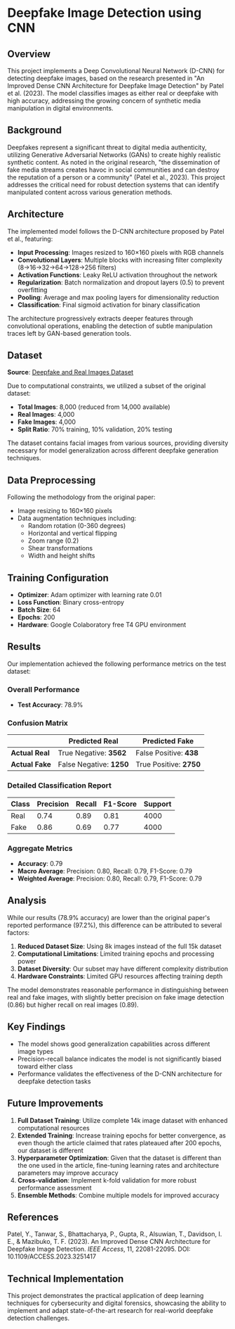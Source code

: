# Deepfake Image Detection using CNN

## Overview

This project implements a Deep Convolutional Neural Network (D-CNN) for detecting deepfake images, based on the research presented in "An Improved Dense CNN Architecture for Deepfake Image Detection" by Patel et al. (2023). The model classifies images as either real or deepfake with high accuracy, addressing the growing concern of synthetic media manipulation in digital environments.

## Background

Deepfakes represent a significant threat to digital media authenticity, utilizing Generative Adversarial Networks (GANs) to create highly realistic synthetic content. As noted in the original research, "the dissemination of fake media streams creates havoc in social communities and can destroy the reputation of a person or a community" (Patel et al., 2023). This project addresses the critical need for robust detection systems that can identify manipulated content across various generation methods.

## Architecture

The implemented model follows the D-CNN architecture proposed by Patel et al., featuring:

- **Input Processing**: Images resized to 160×160 pixels with RGB channels
- **Convolutional Layers**: Multiple blocks with increasing filter complexity (8→16→32→64→128→256 filters)
- **Activation Functions**: Leaky ReLU activation throughout the network
- **Regularization**: Batch normalization and dropout layers (0.5) to prevent overfitting
- **Pooling**: Average and max pooling layers for dimensionality reduction
- **Classification**: Final sigmoid activation for binary classification

The architecture progressively extracts deeper features through convolutional operations, enabling the detection of subtle manipulation traces left by GAN-based generation tools.

## Dataset

**Source**: [Deepfake and Real Images Dataset](https://www.kaggle.com/datasets/manjilkarki/deepfake-and-real-images)

Due to computational constraints, we utilized a subset of the original dataset:
- **Total Images**: 8,000 (reduced from 14,000 available)
- **Real Images**: 4,000
- **Fake Images**: 4,000
- **Split Ratio**: 70% training, 10% validation, 20% testing

The dataset contains facial images from various sources, providing diversity necessary for model generalization across different deepfake generation techniques.

## Data Preprocessing

Following the methodology from the original paper:
- Image resizing to 160×160 pixels
- Data augmentation techniques including:
  - Random rotation (0-360 degrees)
  - Horizontal and vertical flipping
  - Zoom range (0.2)
  - Shear transformations
  - Width and height shifts

## Training Configuration

- **Optimizer**: Adam optimizer with learning rate 0.01
- **Loss Function**: Binary cross-entropy
- **Batch Size**: 64
- **Epochs**: 200
- **Hardware**: Google Colaboratory free T4 GPU environment

## Results

Our implementation achieved the following performance metrics on the test dataset:

### Overall Performance
- **Test Accuracy**: 78.9%

### Confusion Matrix
|                      | Predicted Real | Predicted Fake |
|----------------------|----------------|----------------|
| **Actual Real**      | True Negative: **3562** | False Positive: **438** |
| **Actual Fake**      | False Negative: **1250** | True Positive: **2750** |

### Detailed Classification Report
| Class | Precision | Recall | F1-Score | Support |
|-------|-----------|--------|----------|---------|
| Real  | 0.74      | 0.89   | 0.81     | 4000    |
| Fake  | 0.86      | 0.69   | 0.77     | 4000    |

### Aggregate Metrics
- **Accuracy**: 0.79
- **Macro Average**: Precision: 0.80, Recall: 0.79, F1-Score: 0.79
- **Weighted Average**: Precision: 0.80, Recall: 0.79, F1-Score: 0.79

## Analysis

While our results (78.9% accuracy) are lower than the original paper's reported performance (97.2%), this difference can be attributed to several factors:

1. **Reduced Dataset Size**: Using 8k images instead of the full 15k dataset
2. **Computational Limitations**: Limited training epochs and processing power
3. **Dataset Diversity**: Our subset may have different complexity distribution
4. **Hardware Constraints**: Limited GPU resources affecting training depth

The model demonstrates reasonable performance in distinguishing between real and fake images, with slightly better precision on fake image detection (0.86) but higher recall on real images (0.89).

## Key Findings

- The model shows good generalization capabilities across different image types
- Precision-recall balance indicates the model is not significantly biased toward either class
- Performance validates the effectiveness of the D-CNN architecture for deepfake detection tasks

## Future Improvements

1. **Full Dataset Training**: Utilize complete 14k image dataset with enhanced computational resources
2. **Extended Training**: Increase training epochs for better convergence, as even though the article claimed that rates plateaued after 200 epochs, our dataset is different
3. **Hyperparameter Optimization**: Given that the dataset is different than the one used in the article, fine-tuning learning rates and architecture parameters may improve accuracy
4. **Cross-validation**: Implement k-fold validation for more robust performance assessment
5. **Ensemble Methods**: Combine multiple models for improved accuracy

## References

Patel, Y., Tanwar, S., Bhattacharya, P., Gupta, R., Alsuwian, T., Davidson, I. E., & Mazibuko, T. F. (2023). An Improved Dense CNN Architecture for Deepfake Image Detection. *IEEE Access*, 11, 22081-22095. DOI: 10.1109/ACCESS.2023.3251417

## Technical Implementation

This project demonstrates the practical application of deep learning techniques for cybersecurity and digital forensics, showcasing the ability to implement and adapt state-of-the-art research for real-world deepfake detection challenges.

